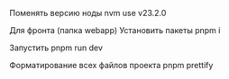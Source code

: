 Поменять версию ноды
  nvm use v23.2.0


Для фронта (папка webapp)
  Установить пакеты
    pnpm i   

  Запустить
    pnpm run dev   



Форматирование всех файлов проекта
  pnpm prettify
